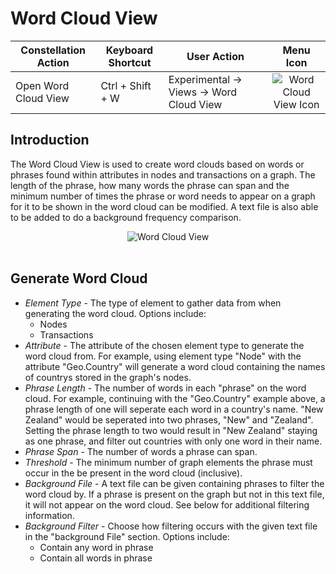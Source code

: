 # Word Cloud View

<table class="table table-striped">
<thead>
<tr class="header">
<th>Constellation Action</th>
<th>Keyboard Shortcut</th>
<th>User Action</th>
<th style="text-align: center;">Menu Icon</th>
</tr>
</thead>
<tbody>
<tr class="odd">
<td>Open Word Cloud View</td>
<td>Ctrl + Shift + W</td>
<td>Experimental -&gt; Views -&gt; Word Cloud View</td>
<td style="text-align: center;"><img src="../ext/docs/CoreWordCloudView/src/au/gov/asd/tac/constellation/views/wordcloud/resources/word_cloud.png" alt="Word Cloud View Icon" /></td>
</tr>
</tbody>
</table>

## Introduction

The Word Cloud View is used to create word clouds based on words or phrases found 
within attributes in nodes and transactions on a graph. The length of the phrase,
how many words the phrase can span and the minimum number of times the phrase or 
word needs to appear on a graph for it to be shown in the word cloud can be 
modified. A text file is also able to be added to do a background frequency
comparison. 

<div style="text-align: center">

<img src="../ext/docs/CoreWordCloudView/src/au/gov/asd/tac/constellation/views/wordcloud/resources/WordCloudView.png" alt="Word Cloud View" />

</div>
<br />

## Generate Word Cloud

-   *Element Type* - The type of element to gather data from when generating the 
word cloud. Options include:
    -   Nodes
    -   Transactions
-   *Attribute* - The attribute of the chosen element type to generate the word cloud from.
For example, using element type "Node" with the attribute "Geo.Country" will
generate a word cloud containing the names of countrys stored in the graph's nodes.
-   *Phrase Length* - The number of words in each "phrase" on the word cloud.
For example, continuing with the "Geo.Country" example above,
a phrase length of one will seperate each word in a country's name.
"New Zealand" would be seperated into two phrases, "New" and "Zealand".
Setting the phrase length to two would result in "New Zealand" staying as one phrase,
and filter out countries with only one word in their name.
-   *Phrase Span* - The number of words a phrase can span.
-   *Threshold* - The minimum number of graph elements the phrase must occur in 
the be present in the word cloud (inclusive).
-   *Background File* - A text file can be given containing phrases to filter the 
word cloud by. If a phrase is present on the graph but not in this text file, 
it will not appear on the word cloud. See below for additional filtering information.
-   *Background Filter* - Choose how filtering occurs with the given text file in 
the "background File" section. Options include:
    -   Contain any word in phrase
    -   Contain all words in phrase